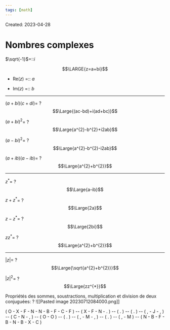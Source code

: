 ```yaml
---
tags: [math] 
---
```

Created: 2023-04-28

# Nombres complexes
$\sqrt{-1}$=::$i$
<!--SR:!2023-08-29,4,270-->

$$\LARGE{z=a+bi}$$
- Re($z$) =:: $a$
<!--SR:!2023-08-29,4,270-->
- Im($z$) =:: $b$
<!--SR:!2023-08-29,4,270-->

--- 
$(a+bi)(c+di)$=
?
$$\Large{(ac-bd)+i(ad+bc)}$$
<!--SR:!2023-08-29,4,270-->

$(a+bi)^{2}$=
?
$$\Large{a^{2}-b^{2}+i2ab}$$
<!--SR:!2023-08-29,4,270-->

$(a-bi)^{2}$=
?
$$\Large{a^{2}-b^{2}-i2ab}$$
<!--SR:!2023-08-29,4,270-->

$(a+ib)(a-ib)$=
?
$$\Large{a^{2}+b^{2}}$$
<!--SR:!2023-08-29,4,270-->

---

$z^{*}$=
?
$$\Large{a-ib}$$
<!--SR:!2023-08-29,4,270-->

$z+z^*$=
?
$$\Large{2a}$$
<!--SR:!2023-08-29,4,270-->

$z-z^{*}$=
?
$$\Large{2bi}$$
<!--SR:!2023-08-29,4,270-->

$zz^{*}$=
?
$$\Large{a^{2}+b^{2}}$$
<!--SR:!2023-08-29,4,270-->

---
$|z|$=
?
$$\Large{\sqrt{a^{2}+b^{2}}}$$
<!--SR:!2023-08-29,4,270-->

$|z|^{2}$=
?
$$\Large{zz^{*}}$$
<!--SR:!2023-08-29,4,270-->

Propriétés des sommes, soustractions, multiplication et division de deux conjuguées:
?
![[Pasted image 20230712084000.png]]
<!--SR:!2023-08-29,4,270-->



( O - X - F - N - N - B - F - C - F ) -- ( X - F - N - .  ) -- ( . ) -- ( . ) -- ( , - J - ,  ) -- ( C - N - , ) -- ( O - O ) -- ( . ) -- ( , - M - , ) -- ( . ) -- ( , - M ) -- ( N - B - F - B - N - B - X - C )